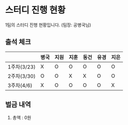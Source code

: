 # 스터디 진행 현황

1팀의 스터디 진행 현황입니다. (팀장: 공병국님)

## 출석 체크

|   |병국|지원|지훈|동건|유경|지은|
|---|---|---|---|---|---|---|
|1주차(3/23)|X  |O  |O  |O  |O  |O  |
|2주차(3/30)|O  |O  |X  |X  |O  |O  |
|3주차(4/6)|X  |O  |O  |O  |O  |X  |

## 벌금 내역

1. 총액 : 0원
